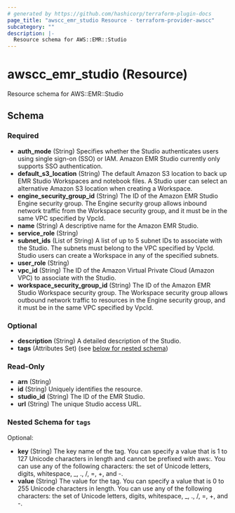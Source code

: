 ```yaml
---
# generated by https://github.com/hashicorp/terraform-plugin-docs
page_title: "awscc_emr_studio Resource - terraform-provider-awscc"
subcategory: ""
description: |-
  Resource schema for AWS::EMR::Studio
---
```


# awscc_emr_studio (Resource)

Resource schema for AWS::EMR::Studio



<!-- schema generated by tfplugindocs -->
## Schema

### Required

- **auth_mode** (String) Specifies whether the Studio authenticates users using single sign-on (SSO) or IAM. Amazon EMR Studio currently only supports SSO authentication.
- **default_s3_location** (String) The default Amazon S3 location to back up EMR Studio Workspaces and notebook files. A Studio user can select an alternative Amazon S3 location when creating a Workspace.
- **engine_security_group_id** (String) The ID of the Amazon EMR Studio Engine security group. The Engine security group allows inbound network traffic from the Workspace security group, and it must be in the same VPC specified by VpcId.
- **name** (String) A descriptive name for the Amazon EMR Studio.
- **service_role** (String)
- **subnet_ids** (List of String) A list of up to 5 subnet IDs to associate with the Studio. The subnets must belong to the VPC specified by VpcId. Studio users can create a Workspace in any of the specified subnets.
- **user_role** (String)
- **vpc_id** (String) The ID of the Amazon Virtual Private Cloud (Amazon VPC) to associate with the Studio.
- **workspace_security_group_id** (String) The ID of the Amazon EMR Studio Workspace security group. The Workspace security group allows outbound network traffic to resources in the Engine security group, and it must be in the same VPC specified by VpcId.

### Optional

- **description** (String) A detailed description of the Studio.
- **tags** (Attributes Set) (see [below for nested schema](#nestedatt--tags))

### Read-Only

- **arn** (String)
- **id** (String) Uniquely identifies the resource.
- **studio_id** (String) The ID of the EMR Studio.
- **url** (String) The unique Studio access URL.

<a id="nestedatt--tags"></a>
### Nested Schema for `tags`

Optional:

- **key** (String) The key name of the tag. You can specify a value that is 1 to 127 Unicode characters in length and cannot be prefixed with aws:. You can use any of the following characters: the set of Unicode letters, digits, whitespace, _, ., /, =, +, and -.
- **value** (String) The value for the tag. You can specify a value that is 0 to 255 Unicode characters in length. You can use any of the following characters: the set of Unicode letters, digits, whitespace, _, ., /, =, +, and -.


